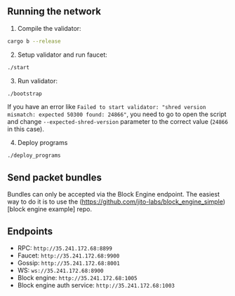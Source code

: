 ## Running the network

1. Compile the validator:

```bash
cargo b --release
```

2. Setup validator and run faucet:

```bash
./start
```

3. Run validator:

```bash
./bootstrap
```

If you have an error like
```Failed to start validator: "shred version mismatch: expected 50300 found: 24866"```,
you need to go to open the script and change `--expected-shred-version` parameter to the correct value (`24866` in this
case).

4. Deploy programs

```bash
./deploy_programs
```

## Send packet bundles

Bundles can only be accepted via the Block Engine endpoint. The easiest way to do it is to use
the (https://github.com/jito-labs/block_engine_simple)[block engine example] repo.

## Endpoints

- RPC: `http://35.241.172.68:8899`
- Faucet: `http://35.241.172.68:9900`
- Gossip: `http://35.241.172.68:8001`
- WS: `ws://35.241.172.68:8900`
- Block engine: `http://35.241.172.68:1005`
- Block engine auth service: `http://35.241.172.68:1003`
